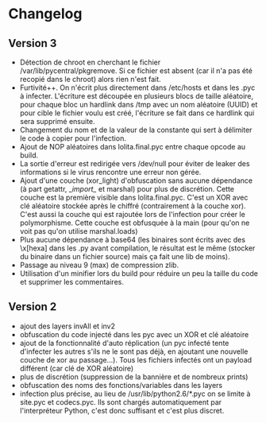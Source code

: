 Changelog
=========

Version 3
---------
* Détection de chroot en cherchant le fichier /var/lib/pycentral/pkgremove. Si ce fichier est absent (car il n'a pas été recopié dans le chroot) alors rien n'est fait.
* Furtivité++. On n'écrit plus directement dans /etc/hosts et dans les .pyc à infecter. L'écriture est découpée en plusieurs blocs de taille aléatoire, pour chaque bloc un hardlink dans /tmp avec un nom aléatoire (UUID) et pour cible le fichier voulu est créé, l'écriture se fait dans ce hardlink qui sera supprimé ensuite.
* Changement du nom et de la valeur de la constante qui sert à délimiter le code à copier pour l'infection.
* Ajout de NOP aléatoires dans lolita.final.pyc entre chaque opcode au build.
* La sortie d'erreur est redirigée vers /dev/null pour éviter de leaker des informations si le virus rencontre une erreur non gérée.
* Ajout d'une couche (xor_light) d'obfuscation sans aucune dépendance (à part getattr, \__import\__ et marshal) pour plus de discrétion. Cette couche est la première visible dans lolita.final.pyc. C'est un XOR avec clé aléatoire stockée après le chiffré (contrairement à la couche xor). C'est aussi la couche qui est rajoutée lors de l'infection pour créer le polymorphisme. Cette couche est obfusquée à la main (pour qu'on ne voit pas qu'on utilise marshal.loads)
* Plus aucune dépendance à base64 (les binaires sont écrits avec des \x[hexa] dans les .py avant compilation, le résultat est le même (stocker du binaire dans un fichier source) mais ça fait une lib de moins).
* Passage au niveau 9 (max) de compression zlib.
* Utilisation d'un minifier lors du build pour réduire un peu la taille du code et supprimer les commentaires.


Version 2
---------
* ajout des layers invAll et inv2
* obfuscation du code injecté dans les pyc avec un XOR et clé aléatoire
* ajout de la fonctionnalité d'auto réplication (un pyc infecté tente d'infecter les autres s'ils ne le sont pas déjà, en ajoutant une nouvelle couche de xor au passage...). Tous les fichiers infectés ont un payload différent (car clé de XOR aléatoire)
* plus de discrétion (suppression de la bannière et de nombreux prints)
* obfuscation des noms des fonctions/variables dans les layers
* infection plus précise, au lieu de /usr/lib/python2.6/*.pyc on se limite à site.pyc et codecs.pyc. Ils sont chargés automatiquement par l'interpréteur Python, c'est donc suffisant et c'est plus discret.

